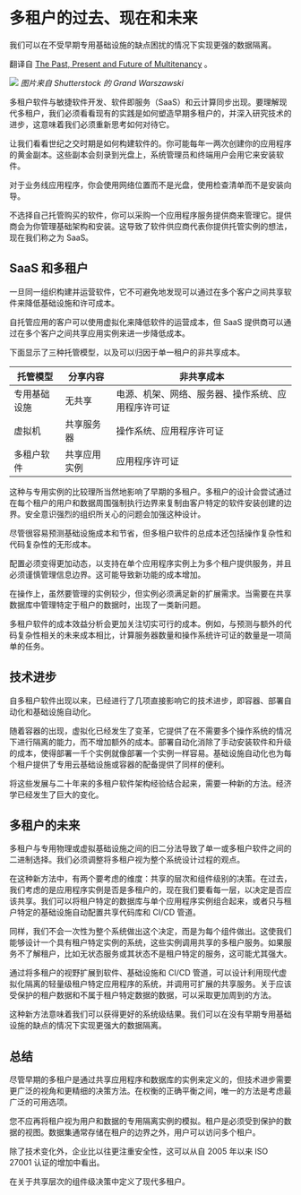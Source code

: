 # 多租户的过去、现在和未来

我们可以在不受早期专用基础设施的缺点困扰的情况下实现更强的数据隔离。

翻译自 [The Past, Present and Future of Multitenancy](https://thenewstack.io/the-past-present-and-future-of-multitenancy/) 。

![](https://cdn.thenewstack.io/media/2023/08/efaede85-multitenancy-1024x685.jpg)
*图片来自 Shutterstock 的 Grand Warszawski*

多租户软件与敏捷软件开发、软件即服务（SaaS）和云计算同步出现。要理解现代多租户，我们必须看看现有的实践是如何塑造早期多租户的，并深入研究技术的进步，这意味着我们必须重新思考如何对待它。

让我们看看世纪之交时期是如何构建软件的。你可能每年一两次创建你的应用程序的黄金副本。这些副本会刻录到光盘上，系统管理员和终端用户会用它来安装软件。

对于业务线应用程序，你会使用网络位置而不是光盘，使用检查清单而不是安装向导。

不选择自己托管购买的软件，你可以采购一个应用程序服务提供商来管理它。提供商会为你管理基础架构和安装。这导致了软件供应商代表你提供托管实例的想法，现在我们称之为 SaaS。

## SaaS 和多租户

一旦同一组织构建并运营软件，它不可避免地发现可以通过在多个客户之间共享软件来降低基础设施和许可成本。

自托管应用的客户可以使用虚拟化来降低软件的运营成本，但 SaaS 提供商可以通过在多个客户之间共享应用实例来进一步降低成本。

下面显示了三种托管模型，以及可以归因于单一租户的非共享成本。

| 托管模型       | 分享内容       | 非共享成本                                        |
| -------------- | -------------- | ------------------------------------------------- |
| 专用基础设施  | 无共享         | 电源、机架、网络、服务器、操作系统、应用程序许可证 |
| 虚拟机         | 共享服务器     | 操作系统、应用程序许可证                           |
| 多租户软件    | 共享应用实例   | 应用程序许可证                                   |

这种与专用实例的比较理所当然地影响了早期的多租户。多租户的设计会尝试通过在每个租户的用户和数据周围强制执行边界来复制由客户特定的软件安装创建的边界。安全意识强烈的组织所关心的问题会加强这种设计。

尽管很容易预测基础设施成本和节省，但多租户软件的总成本还包括操作复杂性和代码复杂性的无形成本。

配置必须变得更加动态，以支持在单个应用程序实例上为多个租户提供服务，并且必须谨慎管理信息边界。这可能导致新功能的成本增加。

在操作上，虽然要管理的实例较少，但实例必须满足新的扩展需求。当需要在共享数据库中管理特定于租户的数据时，出现了一类新问题。

多租户软件的成本效益分析会更加关注切实可行的成本。例如，与预测与额外的代码复杂性相关的未来成本相比，计算服务器数量和操作系统许可证的数量是一项简单的任务。

## 技术进步

自多租户软件出现以来，已经进行了几项直接影响它的技术进步，即容器、部署自动化和基础设施自动化。

随着容器的出现，虚拟化已经发生了变革，它提供了在不需要多个操作系统的情况下进行隔离的能力，而不增加额外的成本。部署自动化消除了手动安装软件和升级的成本，使得部署一千个实例就像部署一个实例一样容易。基础设施自动化也为每个租户提供了专用云基础设施或容器的配备提供了同样的便利。

将这些发展与二十年来的多租户软件架构经验结合起来，需要一种新的方法。经济学已经发生了巨大的变化。

## 多租户的未来

多租户与专用物理或虚拟基础设施之间的旧二分法导致了单一或多租户软件之间的二进制选择。我们必须调整将多租户视为整个系统设计过程的观点。

在这种新方法中，有两个要考虑的维度：共享的层次和组件级别的决策。在过去，我们考虑的是应用程序实例是否是多租户的，现在我们要看每一层，以决定是否应该共享。我们可以将租户特定的数据库与单个应用程序实例组合起来，或者只与租户特定的基础设施自动配置共享代码库和 CI/CD 管道。

同样，我们不会一次性为整个系统做出这个决定，而是为每个组件做出。这使我们能够设计一个具有租户特定实例的系统，这些实例调用共享的多租户服务。如果服务不了解租户，比如无状态服务或其状态不是租户特定的服务，这可能尤其强大。

通过将多租户的视野扩展到软件、基础设施和 CI/CD 管道，可以设计利用现代虚拟化隔离的轻量级租户特定应用程序的系统，并调用可扩展的共享服务。关于应该受保护的租户数据和不属于租户特定数据的数据，可以采取更加周到的方法。

这种新方法意味着我们可以获得更好的系统级结果。我们可以在没有早期专用基础设施的缺点的情况下实现更强大的数据隔离。

## 总结

尽管早期的多租户是通过共享应用程序和数据库的实例来定义的，但技术进步需要更广泛的视角和更精细的决策方法。在权衡的正确平衡之间，唯一的方法是考虑最广泛的可用选项。

您不应再将租户视为用户和数据的专用隔离实例的模拟。租户是必须受到保护的数据的视图。数据集通常存储在租户的边界之外，用户可以访问多个租户。

除了技术变化外，企业比以往更注重安全性，这可以从自 2005 年以来 ISO 27001 认证的增加中看出。

在关于共享层次的组件级决策中定义了现代多租户。

